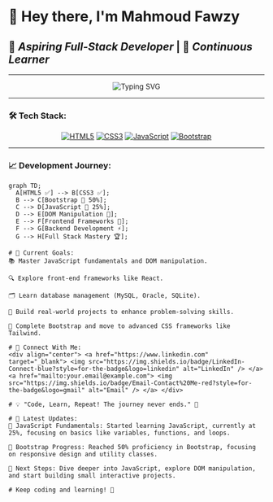 # 👋 Hey there, I'm **Mahmoud Fawzy**

## 🚀 *Aspiring Full-Stack Developer* | 🎯 *Continuous Learner*

---

<div align="center">
  <img src="https://readme-typing-svg.demolab.com?font=Fira+Code&size=24&pause=1000&color=00BFFF&center=true&vCenter=true&width=435&lines=Hello+World!;Aspiring+Full-Stack+Developer;Coding+My+Way+to+Mastery!" alt="Typing SVG" />
</div>

---

### 🛠️ **Tech Stack:**

<div align="center">
  
  [![HTML5](https://img.shields.io/badge/HTML5-100%25-E34F26?style=for-the-badge&logo=html5&logoColor=white)](https://developer.mozilla.org/en-US/docs/Web/HTML)
  [![CSS3](https://img.shields.io/badge/CSS3-100%25-1572B6?style=for-the-badge&logo=css3&logoColor=white)](https://developer.mozilla.org/en-US/docs/Web/CSS)
  [![JavaScript](https://img.shields.io/badge/JavaScript-25%25-F7DF1E?style=for-the-badge&logo=javascript&logoColor=black)](https://developer.mozilla.org/en-US/docs/Web/JavaScript)
  [![Bootstrap](https://img.shields.io/badge/Bootstrap-50%25-7952B3?style=for-the-badge&logo=bootstrap&logoColor=white)](https://getbootstrap.com/)

</div>

---

### 📈 **Development Journey:**

```mermaid
graph TD;
  A[HTML5 ✅] --> B[CSS3 ✅];
  B --> C[Bootstrap 🌟 50%];
  C --> D[JavaScript 🚀 25%];
  D --> E[DOM Manipulation 🎯];
  E --> F[Frontend Frameworks 🌟];
  F --> G[Backend Development ⚡];
  G --> H[Full Stack Mastery 🏆];

# 🎯 Current Goals:
📚 Master JavaScript fundamentals and DOM manipulation.

🔍 Explore front-end frameworks like React.

🗂️ Learn database management (MySQL, Oracle, SQLite).

🚀 Build real-world projects to enhance problem-solving skills.

🌟 Complete Bootstrap and move to advanced CSS frameworks like Tailwind.

# 🌟 Connect With Me:
<div align="center"> <a href="https://www.linkedin.com" target="_blank"> <img src="https://img.shields.io/badge/LinkedIn-Connect-blue?style=for-the-badge&logo=linkedin" alt="LinkedIn" /> </a> <a href="mailto:your.email@example.com"> <img src="https://img.shields.io/badge/Email-Contact%20Me-red?style=for-the-badge&logo=gmail" alt="Email" /> </a> </div>

# 💡 "Code, Learn, Repeat! The journey never ends." 🚀

# 🚧 Latest Updates:
🎯 JavaScript Fundamentals: Started learning JavaScript, currently at 25%, focusing on basics like variables, functions, and loops.

🌟 Bootstrap Progress: Reached 50% proficiency in Bootstrap, focusing on responsive design and utility classes.

🚀 Next Steps: Dive deeper into JavaScript, explore DOM manipulation, and start building small interactive projects.

# Keep coding and learning! 🚀
